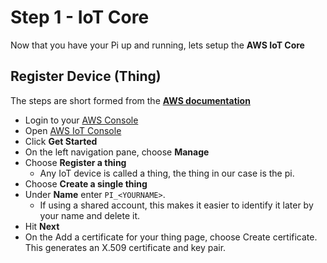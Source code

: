# Step 1 - IoT Core

Now that you have your Pi up and running, lets setup the **AWS IoT Core**

## Register Device (Thing)

The steps are short formed from the [**AWS documentation**](https://docs.aws.amazon.com/iot/latest/developerguide/register-device.html)

 * Login to your [AWS Console](https://console.aws.amazon.com)
 * Open [AWS IoT Console](https://console.aws.amazon.com/iot/home)
 * Click **Get Started**
 * On the left navigation pane, choose **Manage**
 * Choose **Register a thing**
   * Any IoT device is called a thing, the thing in our case is the pi.
 * Choose **Create a single thing**
 * Under **Name** enter `PI_<YOURNAME>`.
   * If using a shared account,  this makes it easier to identify it later by your name and delete it.
 * Hit **Next**
 * On the Add a certificate for your thing page, choose Create certificate. This generates an X.509 certificate and key pair.
